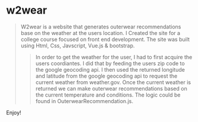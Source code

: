 # w2wear

>W2wear is a website that generates outerwear recommendations base on the weather
>at the users location. I Created the site for a college course focused on front end development.
>The site was built using Html, Css, Javscript, Vue.js & bootstrap.
>>In order to get the weather for the user, I had to first acquire the users coordiantes. 
>>I did that by feeding the users zip code to the google geocoding api.
>>I then used the returned longitude and latitude from the google geocoding api to request the current weather from weather.gov. Once the current weather is returned we can make outerwear recommendations based on the current temperature and conditions. The logic could be found in OuterwearRecommendation.js.

Enjoy!
